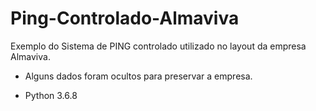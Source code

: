 # Ping-Controlado-Almaviva
Exemplo do Sistema de PING controlado utilizado no layout da empresa Almaviva.

* Alguns dados foram ocultos para preservar a empresa.

* Python 3.6.8
